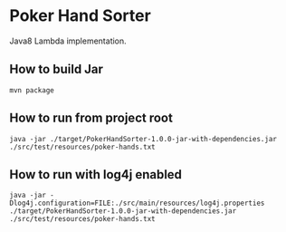 ﻿# Poker Hand Sorter

Java8 Lambda implementation.

## How to build Jar

```
mvn package

```

## How to run from project root

```
java -jar ./target/PokerHandSorter-1.0.0-jar-with-dependencies.jar ./src/test/resources/poker-hands.txt  

```

## How to run with log4j enabled

```
java -jar -Dlog4j.configuration=FILE:./src/main/resources/log4j.properties ./target/PokerHandSorter-1.0.0-jar-with-dependencies.jar ./src/test/resources/poker-hands.txt
  
```